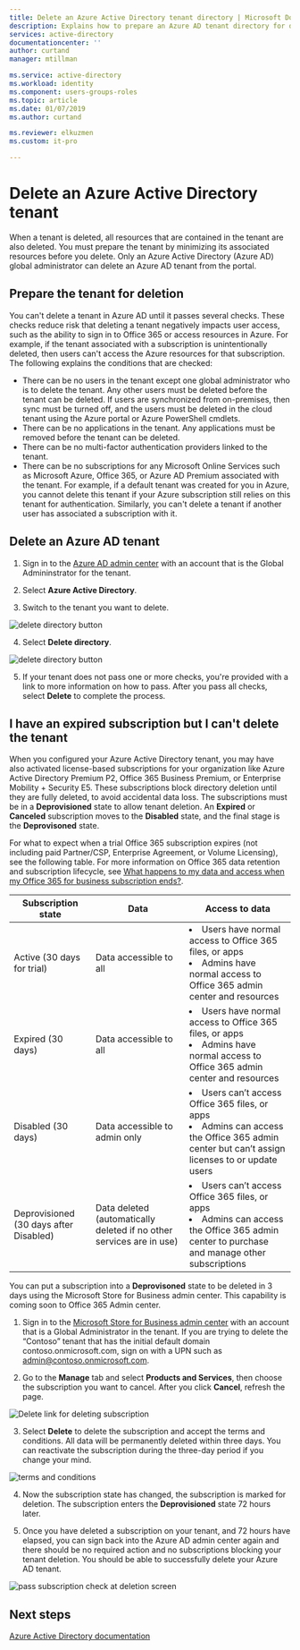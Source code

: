 ```yaml
---
title: Delete an Azure Active Directory tenant directory | Microsoft Docs
description: Explains how to prepare an Azure AD tenant directory for deletion
services: active-directory
documentationcenter: ''
author: curtand
manager: mtillman

ms.service: active-directory
ms.workload: identity
ms.component: users-groups-roles
ms.topic: article
ms.date: 01/07/2019
ms.author: curtand

ms.reviewer: elkuzmen
ms.custom: it-pro

---
```

# Delete an Azure Active Directory tenant

When a tenant is deleted, all resources that are contained in the tenant are also deleted. You must prepare the tenant by minimizing its associated resources before you delete. Only an Azure Active Directory (Azure AD) global administrator can delete an Azure AD tenant from the portal.

## Prepare the tenant for deletion

You can't delete a tenant in Azure AD until it passes several checks. These checks reduce risk that deleting a tenant negatively impacts user access, such as the ability to sign in to Office 365 or access resources in Azure. For example, if the tenant associated with a subscription is unintentionally deleted, then users can't access the Azure resources for that subscription. The following explains the conditions that are checked:

* There can be no users in the tenant except one global administrator who is to delete the tenant. Any other users must be deleted before the tenant can be deleted. If users are synchronized from on-premises, then sync must be turned off, and the users must be deleted in the cloud tenant using the Azure portal or Azure PowerShell cmdlets. 
* There can be no applications in the tenant. Any applications must be removed before the tenant can be deleted.
* There can be no multi-factor authentication providers linked to the tenant.
* There can be no subscriptions for any Microsoft Online Services such as Microsoft Azure, Office 365, or Azure AD Premium associated with the tenant. For example, if a default tenant was created for you in Azure, you cannot delete this tenant if your Azure subscription still relies on this tenant for authentication. Similarly, you can't delete a tenant if another user has associated a subscription with it. 

## Delete an Azure AD tenant

1. Sign in to the [Azure AD admin center](https://aad.portal.azure.com) with an account that is the Global Admininstrator for the tenant.

2. Select **Azure Active Directory**.

3. Switch to the tenant you want to delete.
  
  ![delete directory button](./media/directory-delete-howto/delete-directory-command.png)

4. Select **Delete directory**.
  
  ![delete directory button](./media/directory-delete-howto/delete-directory-list.png)

5. If your tenant does not pass one or more checks, you're provided with a link to more information on how to pass. After you pass all checks, select **Delete** to complete the process.

## I have an expired subscription but I can't delete the tenant

When you configured your Azure Active Directory tenant, you may have also activated license-based subscriptions for your organization like Azure Active Directory Premium P2, Office 365 Business Premium, or Enterprise Mobility + Security E5. These subscriptions block directory deletion until they are fully deleted, to avoid accidental data loss. The subscriptions must be in a **Deprovisioned** state to allow tenant deletion. An **Expired** or **Canceled** subscription moves to the **Disabled** state, and the final stage is the **Deprovisoned** state. 

For what to expect when a trial Office 365 subscription expires (not including paid Partner/CSP, Enterprise Agreement, or Volume Licensing), see the following table. For more information on Office 365 data retention and subscription lifecycle, see [What happens to my data and access when my Office 365 for business subscription ends?](https://support.office.com/article/what-happens-to-my-data-and-access-when-my-office-365-for-business-subscription-ends-4436582f-211a-45ec-b72e-33647f97d8a3). 

Subscription state | Data | Access to data
----- | ----- | -----
Active (30 days for trial)	| Data accessible to all	| <li>Users have normal access to Office 365 files, or apps<li>Admins have normal access to Office 365 admin center and resources 
Expired (30 days)	| Data accessible to all	| <li>Users have normal access to Office 365 files, or apps<li>Admins have normal access to Office 365 admin center and resources
Disabled (30 days) | Data accessible to admin only	| <li>Users can’t access Office 365 files, or apps<li>Admins can access the Office 365 admin center but can’t assign licenses to or update users
Deprovisioned  (30 days after Disabled) | Data deleted (automatically deleted if no other services are in use) | <li>Users can’t access Office 365 files, or apps<li>Admins can access the Office 365 admin center to purchase and manage other subscriptions 

You can put a subscription into a **Deprovisoned** state to be deleted in 3 days using the Microsoft Store for Business admin center. This capability is coming soon to Office 365 Admin center.

1. Sign in to the [Microsoft Store for Business admin center](https://businessstore.microsoft.com/manage/) with an account that is a Global Administrator in the tenant. If you are trying to delete the “Contoso” tenant that has the initial default domain contoso.onmicrosoft.com, sign on with a UPN such as admin@contoso.onmicrosoft.com.

2. Go to the **Manage** tab and select **Products and Services**, then choose the subscription you want to cancel. After you click **Cancel**, refresh the page.
  
  ![Delete link for deleting subscription](./media/directory-delete-howto/delete-command.png)
  
3. Select **Delete** to delete the subscription and accept the terms and conditions. All data will be permanently deleted within three days. You can reactivate the subscription during the three-day period if you change your mind.
  
  ![terms and conditions](./media/directory-delete-howto/delete-terms.png)

4. Now the subscription state has changed, the subscription is marked for deletion. The subscription enters the **Deprovisioned** state 72 hours later.

5. Once you have deleted a subscription on your tenant, and 72 hours have elapsed, you can sign back into the Azure AD admin center again and there should be no required action and no subscriptions blocking your tenant deletion. You should be able to successfully delete your Azure AD tenant.
  
  ![pass subscription check at deletion screen](./media/directory-delete-howto/delete-checks-passed.png)

## Next steps
[Azure Active Directory documentation](https://docs.microsoft.com/azure/active-directory/)
